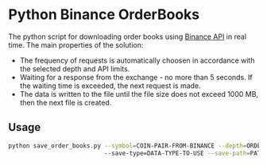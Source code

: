 # Python Binance OrderBooks

The python script for downloading order books using [Binance API](https://binance-docs.github.io/apidocs/spot/en/#order-book) in real time. The main properties of the solution:
- The frequency of requests is automatically choosen in accordance with the selected depth and API limits.
- Waiting for a response from the exchange - no more than 5 seconds. If the waiting time is exceeded, the next request is made.
- The data is written to the file until the file size does not exceed 1000 MB, then the next file is created.

## Usage 

   ```sh
   python save_order_books.py --symbol=COIN-PAIR-FROM-BINANCE --depth=ORDER-BOOKS-DEPTH 
                              --save-type=DATA-TYPE-TO-USE --save-path=PATH-TO-SAVE
   ```

